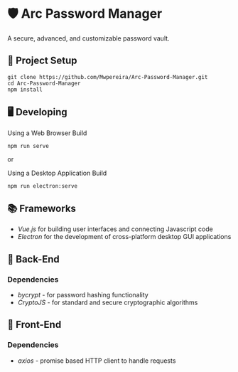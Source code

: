 # 🛡 Arc Password Manager

A secure, advanced, and customizable password vault. 

## 📐 Project Setup
```
git clone https://github.com/Mwpereira/Arc-Password-Manager.git
cd Arc-Password-Manager
npm install
```

## 🖥 Developing

Using a Web Browser Build
```
npm run serve
```
or

Using a Desktop Application Build
```
npm run electron:serve
```

## 📚 Frameworks

* *Vue.js* for building user interfaces and connecting Javascript code
* *Electron* for the development of cross-platform desktop GUI applications

## 🔐 Back-End

  ### Dependencies
  
  * *bycrypt* - for password hashing functionality
  * *CryptoJS* - for standard and secure cryptographic algorithms

## 🎨 Front-End

  ### Dependencies
  
  * *axios* - promise based HTTP client to handle requests
